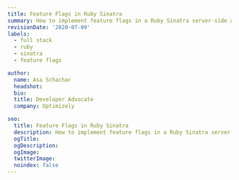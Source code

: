 ```yaml
---
title: Feature Flags in Ruby Sinatra
summary: How to implement feature flags in a Ruby Sinatra server-side application using Optimizely Rollouts.
revisionDate: '2020-07-09'
labels:
  - full stack
  - ruby
  - sinatra
  - feature flags

author:
  name: Asa Schachar
  headshot:
  bio:
  title: Developer Advocate
  company: Optimizely

seo:
  title: Feature Flags in Ruby Sinatra
  description: How to implement feature flags in a Ruby Sinatra server-side application using Optimizely Rollouts
  ogTitle:
  ogDescription:
  ogImage:
  twitterImage:
  noindex: false
---
```

